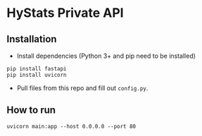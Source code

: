 # HyStats Private API
## Installation
- Install dependencies (Python 3+ and pip need to be installed)
```
pip install fastapi
pip install uvicorn
```
- Pull files from this repo and fill out `config.py`.
## How to run
```
uvicorn main:app --host 0.0.0.0 --port 80
```
